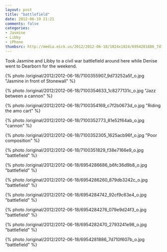```yaml
---
layout: post
title: "battlefield"
date: 2012-06-19 21:21
comments: false
categories:
- Jasmine
- Libby
- iPhone 
thumbsrc: http://media.eick.us/2012/2012-06-18/1024x1024/6954281886_7d710f607b_o.jpg
---
```


Took Jasmine and Libby to a civil war battlefield around here while Denise went to Dearborn for the weekend.

{% photo /original/2012/2012-06-18/7100355907_9d73252a5f_o.jpg "Jasmine in front of Stonewall" %}


{% photo /original/2012/2012-06-18/7100354633_1c8277131c_o.jpg "Jazz between a cannon" %}


{% photo /original/2012/2012-06-18/7100354169_c7f2b0673d_o.jpg "Riding the amo cart" %}


{% photo /original/2012/2012-06-18/7100352773_81e52f64ab_o.jpg "cannon" %}


{% photo /original/2012/2012-06-18/7100352305_1625acb96f_o.jpg "Poor composition" %}


{% photo /original/2012/2012-06-18/7100351829_f38e7166e9_o.jpg "battlefield" %}


{% photo /original/2012/2012-06-18/6954286686_b6fc36d9b8_o.jpg "battlefield" %}


{% photo /original/2012/2012-06-18/6954286260_879db3242c_o.jpg "battlefield" %}


{% photo /original/2012/2012-06-18/6954284742_92cf9c63e4_o.jpg "battlefield" %}


{% photo /original/2012/2012-06-18/6954284276_079e9d24f3_o.jpg "battlefield" %}


{% photo /original/2012/2012-06-18/6954282470_2793241e98_o.jpg "battlefield" %}


{% photo /original/2012/2012-06-18/6954281886_7d710f607b_o.jpg "battlefield" %}

